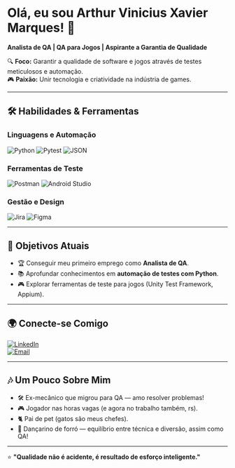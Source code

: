 # Olá, eu sou Arthur Vinicius Xavier Marques! 👋  
**Analista de QA | QA para Jogos | Aspirante a Garantia de Qualidade**  

🔍 **Foco:** Garantir a qualidade de software e jogos através de testes meticulosos e automação.  
🎮 **Paixão:** Unir tecnologia e criatividade na indústria de games.  

---

## 🛠️ Habilidades & Ferramentas  
### **Linguagens e Automação**  
![Python](https://img.shields.io/badge/Python-3776AB?style=for-the-badge&logo=python&logoColor=white)
![Pytest](https://img.shields.io/badge/Pytest-0A9EDC?style=for-the-badge&logo=pytest&logoColor=white)
![JSON](https://img.shields.io/badge/JSON-000000?style=for-the-badge&logo=json&logoColor=white)

### **Ferramentas de Teste**  
![Postman](https://img.shields.io/badge/Postman-FF6C37?style=for-the-badge&logo=postman&logoColor=white)
![Android Studio](https://img.shields.io/badge/Android_Studio-3DDC84?style=for-the-badge&logo=android-studio&logoColor=white)

### **Gestão e Design**  
![Jira](https://img.shields.io/badge/Jira-0052CC?style=for-the-badge&logo=jira&logoColor=white)
![Figma](https://img.shields.io/badge/Figma-F24E1E?style=for-the-badge&logo=figma&logoColor=white)

---

## 🎯 Objetivos Atuais  
- 🏆 Conseguir meu primeiro emprego como **Analista de QA**.  
- 📚 Aprofundar conhecimentos em **automação de testes com Python**.  
- 🎮 Explorar ferramentas de teste para jogos (Unity Test Framework, Appium).  

---

## 🌍 Conecte-se Comigo  
[![LinkedIn](https://img.shields.io/badge/-LinkedIn-0077B5?logo=linkedin&logoColor=white)](https://linkedin.com/in/arthur-vinicius-marques/)  
[![Email](https://img.shields.io/badge/-Email-0078D4?logo=microsoft-outlook&logoColor=white)](mailto:arthur_xavier@outlook.com.br)  

---

## 🎶 Um Pouco Sobre Mim  
- 🛠️ Ex-mecânico que migrou para QA — amo resolver problemas!  
- 🎮 Jogador nas horas vagas (e agora no trabalho também, rs).  
- 🐈 Pai de pet (gatos são meus chefes).  
- 💃 Dançarino de forró — equilíbrio entre técnica e diversão, assim como QA!  

---

⭐ **"Qualidade não é acidente, é resultado de esforço inteligente."**  

<!---
ArthurMarquesQA/ArthurMarquesQA is a ✨ special ✨ repository because its `README.md` (this file) appears on your GitHub profile.
You can click the Preview link to take a look at your changes.
--->
